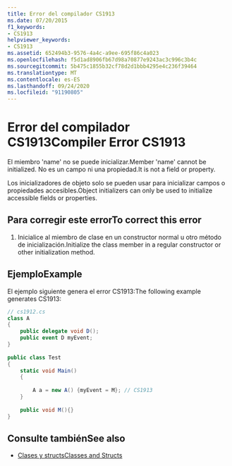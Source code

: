 ```yaml
---
title: Error del compilador CS1913
ms.date: 07/20/2015
f1_keywords:
- CS1913
helpviewer_keywords:
- CS1913
ms.assetid: 652494b3-9576-4a4c-a9ee-695f86c4a023
ms.openlocfilehash: f5d1ad8906fb67d98a70877e9243ac3c996c3b4c
ms.sourcegitcommit: 5b475c1855b32cf78d2d1bbb4295e4c236f39464
ms.translationtype: MT
ms.contentlocale: es-ES
ms.lasthandoff: 09/24/2020
ms.locfileid: "91190805"
---
```

# <a name="compiler-error-cs1913"></a><span data-ttu-id="dd2d6-102">Error del compilador CS1913</span><span class="sxs-lookup"><span data-stu-id="dd2d6-102">Compiler Error CS1913</span></span>

<span data-ttu-id="dd2d6-103">El miembro 'name' no se puede inicializar.</span><span class="sxs-lookup"><span data-stu-id="dd2d6-103">Member 'name' cannot be initialized.</span></span> <span data-ttu-id="dd2d6-104">No es un campo ni una propiedad.</span><span class="sxs-lookup"><span data-stu-id="dd2d6-104">It is not a field or property.</span></span>  
  
 <span data-ttu-id="dd2d6-105">Los inicializadores de objeto solo se pueden usar para inicializar campos o propiedades accesibles.</span><span class="sxs-lookup"><span data-stu-id="dd2d6-105">Object initializers can only be used to initialize accessible fields or properties.</span></span>  
  
## <a name="to-correct-this-error"></a><span data-ttu-id="dd2d6-106">Para corregir este error</span><span class="sxs-lookup"><span data-stu-id="dd2d6-106">To correct this error</span></span>  
  
1. <span data-ttu-id="dd2d6-107">Inicialice al miembro de clase en un constructor normal u otro método de inicialización.</span><span class="sxs-lookup"><span data-stu-id="dd2d6-107">Initialize the class member in a regular constructor or other initialization method.</span></span>  
  
## <a name="example"></a><span data-ttu-id="dd2d6-108">Ejemplo</span><span class="sxs-lookup"><span data-stu-id="dd2d6-108">Example</span></span>  

 <span data-ttu-id="dd2d6-109">El ejemplo siguiente genera el error CS1913:</span><span class="sxs-lookup"><span data-stu-id="dd2d6-109">The following example generates CS1913:</span></span>  
  
```csharp  
// cs1912.cs  
class A  
{  
    public delegate void D();  
    public event D myEvent;  
}  
  
public class Test  
{  
    static void Main()  
    {  
  
        A a = new A() {myEvent = M}; // CS1913  
    }  
  
    public void M(){}  
}  
```  
  
## <a name="see-also"></a><span data-ttu-id="dd2d6-110">Consulte también</span><span class="sxs-lookup"><span data-stu-id="dd2d6-110">See also</span></span>

- [<span data-ttu-id="dd2d6-111">Clases y structs</span><span class="sxs-lookup"><span data-stu-id="dd2d6-111">Classes and Structs</span></span>](../programming-guide/classes-and-structs/index.md)
